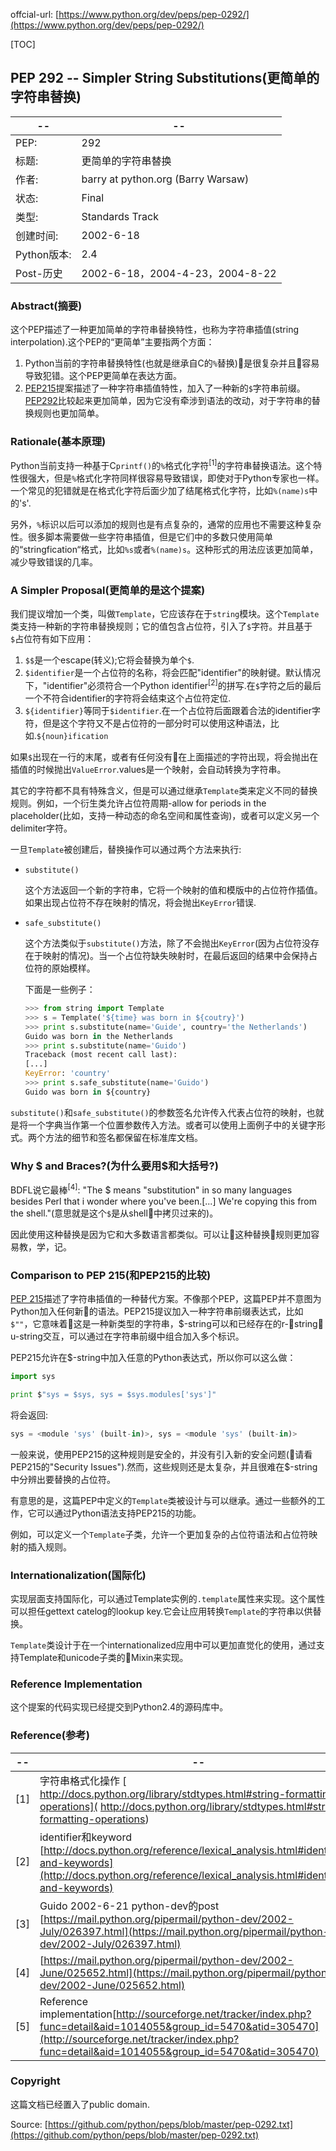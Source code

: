 offcial-url: [https://www.python.org/dev/peps/pep-0292/](https://www.python.org/dev/peps/pep-0292/)

[TOC]

## PEP 292 -- Simpler String Substitutions(更简单的字符串替换)

-- | --
-- | --
PEP: | 292
标题: | 更简单的字符串替换
作者: | barry at python.org (Barry Warsaw)
状态: | Final
类型: | Standards Track
创建时间: | 2002-6-18
Python版本: | 2.4
Post-历史 | 2002-6-18，2004-4-23，2004-8-22

### Abstract(摘要)

这个PEP描述了一种更加简单的字符串替换特性，也称为字符串插值(string interpolation).这个PEP的“更简单”主要指两个方面：

1. Python当前的字符串替换特性(也就是继承自C的`%`替换)是很复杂并且容易导致犯错。这个PEP更简单在表达方面。
2. [PEP215](https://www.python.org/dev/peps/pep-0215)提案描述了一种字符串插值特性，加入了一种新的`$`字符串前缀。[PEP292](https://www.python.org/dev/peps/pep-0292/)比较起来更加简单，因为它没有牵涉到语法的改动，对于字符串的替换规则也更加简单。

### Rationale(基本原理)

Python当前支持一种基于C`printf()`的`%`格式化字符<sup>[1]</sup>的字符串替换语法。这个特性很强大，但是`%`格式化字符同样很容易导致错误，即使对于Python专家也一样。一个常见的犯错就是在格式化字符后面少加了结尾格式化字符，比如`%(name)s`中的's'.

另外，`%`标识以后可以添加的规则也是有点复杂的，通常的应用也不需要这种复杂性。很多脚本需要做一些字符串插值，但是它们中的多数只使用简单的“stringfication“格式，比如`%s`或者`%(name)s`。这种形式的用法应该更加简单，减少导致错误的几率。

### A Simpler Proposal(更简单的是这个提案)

我们提议增加一个类，叫做`Template`，它应该存在于`string`模块。这个`Template`类支持一种新的字符串替换规则；它的值包含占位符，引入了`$`字符。并且基于`$`占位符有如下应用：

1. `$$`是一个escape(转义);它将会替换为单个`$`.
2. `$identifier`是一个占位符的名称，将会匹配"identifier"的映射键。默认情况下，"identifier"必须符合一个Python identifier<sup>[2]</sup>的拼写.在`$`字符之后的最后一个不符合identifier的字符将会结束这个占位符定位.
3. `${identifier}`等同于`$identifier`.在一个占位符后面跟着合法的identifier字符，但是这个字符又不是占位符的一部分时可以使用这种语法，比如.`${noun}ification`

如果`$`出现在一行的末尾，或者有任何没有在上面描述的字符出现，将会抛出在插值的时候抛出`ValueError`.values是一个映射，会自动转换为字符串。

其它的字符都不具有特殊含义，但是可以通过继承`Template`类来定义不同的替换规则。例如，一个衍生类允许占位符周期-allow for periods in the placeholder(比如，支持一种动态的命名空间和属性查询)，或者可以定义另一个delimiter字符。

一旦`Template`被创建后，替换操作可以通过两个方法来执行:

- `substitute()`

    这个方法返回一个新的字符串，它将一个映射的值和模版中的占位符作插值。如果出现占位符不存在映射的情况，将会抛出`KeyError`错误.

- `safe_substitute()`

    这个方法类似于`substitute()`方法，除了不会抛出`KeyError`(因为占位符没存在于映射的情况)。当一个占位符缺失映射时，在最后返回的结果中会保持占位符的原始模样。

    下面是一些例子：

    ```python
    >>> from string import Template
    >>> s = Template('${time} was born in ${coutry}')
    >>> print s.substitute(name='Guide', country='the Netherlands')
    Guido was born in the Netherlands
    >>> print s.substitute(name='Guido')
    Traceback (most recent call last):
    [...]
    KeyError: 'country'
    >>> print s.safe_substitute(name='Guido')
    Guido was born in ${country}
    ```

`substitute()`和`safe_substitute()`的参数签名允许传入代表占位符的映射，也就是将一个字典当作第一个位置参数传入方法。或者可以使用上面例子中的关键字形式。两个方法的细节和签名都保留在标准库文档。

### Why $ and Braces?(为什么要用$和大括号?)

BDFL说它最棒<sup>[4]</sup>: "The $ means "substitution" in so many languages besides Perl that i wonder where you've been.[...] We're copying this from the shell."(意思就是这个`$`是从shell中拷贝过来的)。

因此使用这种替换是因为它和大多数语言都类似。可以让这种替换规则更加容易教，学，记。

### Comparison to PEP 215(和PEP215的比较)

[PEP 215](https://www.python.org/dev/peps/pep-0215)描述了字符串插值的一种替代方案。不像那个PEP，这篇PEP并不意图为Python加入任何新的语法。PEP215提议加入一种字符串前缀表达式，比如`$""`，它意味着这是一种新类型的字符串，$-string可以和已经存在的r-string，u-string交互，可以通过在字符串前缀中组合加入多个标识。

PEP215允许在$-string中加入任意的Python表达式，所以你可以这么做：

```python
import sys

print $"sys = $sys, sys = $sys.modules['sys']"
```

将会返回:

```python
sys = <module 'sys' (built-in)>, sys = <module 'sys' (built-in)>
```

一般来说，使用PEP215的这种规则是安全的，并没有引入新的安全问题(请看PEP215的"Security Issues").然而，这些规则还是太复杂，并且很难在$-string中分辨出要替换的占位符。

有意思的是，这篇PEP中定义的`Template`类被设计与可以继承。通过一些额外的工作，它可以通过Python语法支持PEP215的功能。

例如，可以定义一个`Template`子类，允许一个更加复杂的占位符语法和占位符映射的插入规则。

### Internationalization(国际化)

实现层面支持国际化，可以通过Template实例的`.template`属性来实现。这个属性可以担任gettext catelog的lookup key.它会让应用转换`Template`的字符串以供替换。

`Template`类设计于在一个internationalized应用中可以更加直觉化的使用，通过支持Template和unicode子类的Mixin来实现。

### Reference Implementation

这个提案的代码实现已经提交到Python2.4的源码库中。

### Reference(参考)

-- | --
-- | --
[1] | 字符串格式化操作 [ http://docs.python.org/library/stdtypes.html#string-formatting-operations]( http://docs.python.org/library/stdtypes.html#string-formatting-operations)
[2] | identifier和keyword [http://docs.python.org/reference/lexical_analysis.html#identifiers-and-keywords](http://docs.python.org/reference/lexical_analysis.html#identifiers-and-keywords)
[3] | Guido 2002-6-21 python-dev的post [https://mail.python.org/pipermail/python-dev/2002-July/026397.html](https://mail.python.org/pipermail/python-dev/2002-July/026397.html)
[4] | [https://mail.python.org/pipermail/python-dev/2002-June/025652.html](https://mail.python.org/pipermail/python-dev/2002-June/025652.html)
[5] | Reference implementation[http://sourceforge.net/tracker/index.php?func=detail&aid=1014055&group_id=5470&atid=305470](http://sourceforge.net/tracker/index.php?func=detail&aid=1014055&group_id=5470&atid=305470)

### Copyright

这篇文档已经置入了public domain.

Source: [https://github.com/python/peps/blob/master/pep-0292.txt](https://github.com/python/peps/blob/master/pep-0292.txt)


    




